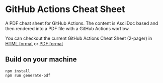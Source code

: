 # GitHub Actions Cheat Sheet

A PDF cheat sheet for GitHub Actions. The content is AsciiDoc based and then rendered into a PDF file with a GitHub Actions worflow.

You can checkout the current GitHub Actions Cheat Sheet (2-pager) in [HTML format](https://github.github.io/actions-cheat-sheet/actions-cheat-sheet.html) or [PDF format](https://github.github.io/actions-cheat-sheet/actions-cheat-sheet.pdf)


## Build on your machine



```
npm install
npm run generate-pdf
```
